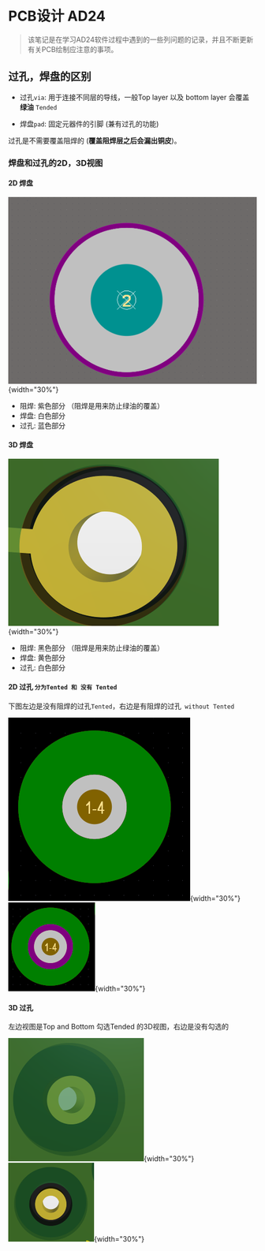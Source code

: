 # PCB设计 AD24

> 该笔记是在学习AD24软件过程中遇到的一些列问题的记录，并且不断更新有关PCB绘制应注意的事项。

## 过孔，焊盘的区别 

* 过孔```via```: 用于连接不同层的导线，一般Top layer 以及 bottom layer 会覆盖 **绿油** ```Tended``` 

* 焊盘```pad```: 固定元器件的引脚 (兼有过孔的功能)

过孔是不需要覆盖阻焊的 (**覆盖阻焊层之后会漏出铜皮**)。

### 焊盘和过孔的2D，3D视图

#### 2D 焊盘

![pad_2D](./images/pad_2D.png){width="30%"}

* 阻焊: 紫色部分 （阻焊是用来防止绿油的覆盖）
* 焊盘: 白色部分  
* 过孔: 蓝色部分   

#### 3D 焊盘

![pad_3D](./images/pad_3D.png){width="30%"}  

* 阻焊: 黑色部分 （阻焊是用来防止绿油的覆盖）
* 焊盘: 黄色部分  
* 过孔: 白色部分   

#### 2D 过孔 ```分为Tented 和 没有 Tented```

下图左边是没有阻焊的过孔```Tented```，右边是有阻焊的过孔``` without Tented```

![via_2D](./images/via_2D.png){width="30%"} ![via_2D_untented](./images/via_2D_untented.png){width="30%"} 


#### 3D 过孔  

左边视图是Top and Bottom 勾选Tended 的3D视图，右边是没有勾选的

![via_3D](./images/via_3D.png){width="30%"}  ![via_3D_untented](./images/via_3D_untented.png){width="30%"} 

